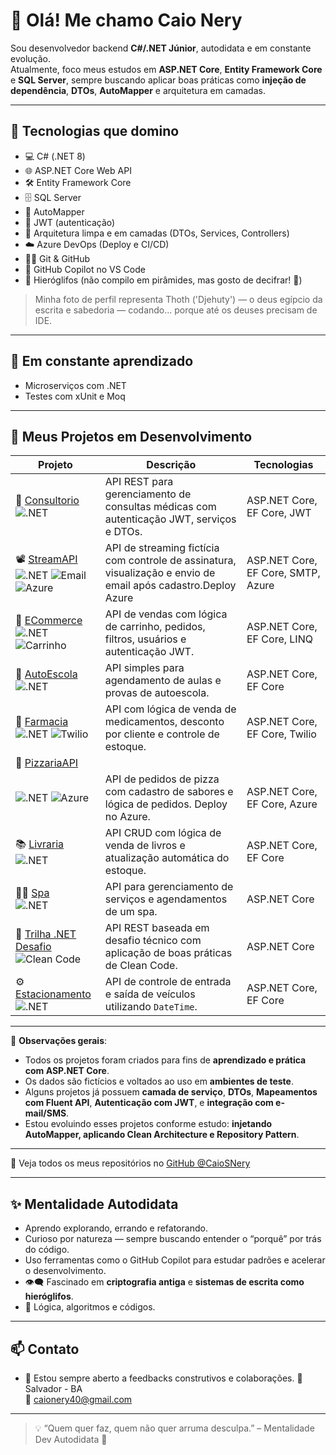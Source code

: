 # 👋 Olá! Me chamo Caio Nery

Sou desenvolvedor backend **C#/.NET Júnior**, autodidata e em constante evolução.  
Atualmente, foco meus estudos em **ASP.NET Core**, **Entity Framework Core** e **SQL Server**, sempre buscando aplicar boas práticas como **injeção de dependência**, **DTOs**, **AutoMapper** e arquitetura em camadas.

---

## 🧠 Tecnologias que domino

- 💻  C# (.NET 8)
- 🌐 ASP.NET Core Web API
- 🛠️ Entity Framework Core
- 🗄️ SQL Server
- 📍 AutoMapper
- 🔐 JWT (autenticação)
- 🚧 Arquitetura limpa e em camadas (DTOs, Services, Controllers)
- ☁️  Azure DevOps (Deploy e CI/CD)
- 🐱‍💻 Git & GitHub
- 🤖 GitHub Copilot no VS Code
- 🐍 Hieróglifos (não compilo em pirâmides, mas gosto de decifrar! 🏺)

> Minha foto de perfil representa Thoth ('Djehuty') — o deus egípcio da escrita e sabedoria — codando... porque até os deuses precisam de IDE.

---

## 🚀 Em constante aprendizado

- Microserviços com .NET
- Testes com xUnit e Moq
---

## 📂 Meus Projetos em Desenvolvimento

| Projeto | Descrição | Tecnologias |
|--------|-----------|-------------|
| 🔬 [Consultorio](https://github.com/CaioSNery/Consultorio_API) <br> ![.NET](https://img.shields.io/badge/.NET-8.0-blue) | API REST para gerenciamento de consultas médicas com autenticação JWT, serviços e DTOs. | ASP.NET Core, EF Core, JWT |
| 📽️ [StreamAPI](https://github.com/CaioSNery/StreamAPI) <br> ![.NET](https://img.shields.io/badge/.NET-8.0-blue) ![Email](https://img.shields.io/badge/Email-SMTP-informational) ![Azure](https://img.shields.io/badge/Deploy-Azure-blueviolet) | API de streaming fictícia com controle de assinatura, visualização e envio de email após cadastro.Deploy Azure | ASP.NET Core, EF Core, SMTP, Azure |
| 🛒 [ECommerce](https://github.com/CaioSNery/ECommerceAPI) <br> ![.NET](https://img.shields.io/badge/.NET-8.0-blue) ![Carrinho](https://img.shields.io/badge/Funcao-Carrinho-brightgreen) | API de vendas com lógica de carrinho, pedidos, filtros, usuários e autenticação JWT. | ASP.NET Core, EF Core, LINQ |
| 🚗 [AutoEscola](https://github.com/CaioSNery/AgendamentoAutoEscolaProva) <br> ![.NET](https://img.shields.io/badge/.NET-8.0-blue) | API simples para agendamento de aulas e provas de autoescola. | ASP.NET Core, EF Core |
| 💊 [Farmacia](https://github.com/CaioSNery/FarmaciaAPI) <br> ![.NET](https://img.shields.io/badge/.NET-8.0-blue) ![Twilio](https://img.shields.io/badge/SMS-Twilio-red) | API com lógica de venda de medicamentos, desconto por cliente e controle de estoque. | ASP.NET Core, EF Core, Twilio |
| 🍕 [PizzariaAPI](https://github.com/CaioSNery/PizzariaAPI) <br> 
![.NET](https://img.shields.io/badge/.NET-8.0-blue) ![Azure](https://img.shields.io/badge/Deploy-Azure-blueviolet) | API de pedidos de pizza com cadastro de sabores e lógica de pedidos. Deploy no Azure. | ASP.NET Core, EF Core, Azure |
| 📚 [Livraria](https://github.com/CaioSNery/LivrariaAPI) <br> ![.NET](https://img.shields.io/badge/.NET-8.0-blue) | API CRUD com lógica de venda de livros e atualização automática do estoque. | ASP.NET Core, EF Core |
| 💆🏻 [Spa](https://github.com/CaioSNery/SpaAPI) <br> ![.NET](https://img.shields.io/badge/.NET-8.0-blue) | API para gerenciamento de serviços e agendamentos de um spa. | ASP.NET Core |
| 🔧 [Trilha .NET Desafio](https://github.com/CaioSNery/trilha-net-api-desafio) <br> ![Clean Code](https://img.shields.io/badge/Clean%20Code-Práticas-important) | API REST baseada em desafio técnico com aplicação de boas práticas de Clean Code. | ASP.NET Core |
| ⚙️ [Estacionamento](https://github.com/CaioSNery/EstacionamentoAPI) <br> ![.NET](https://img.shields.io/badge/.NET-8.0-blue) | API de controle de entrada e saída de veículos utilizando `DateTime`. | ASP.NET Core, EF Core |

---

📌 **Observações gerais**:

- Todos os projetos foram criados para fins de **aprendizado e prática com ASP.NET Core**.
- Os dados são fictícios e voltados ao uso em **ambientes de teste**.
- Alguns projetos já possuem **camada de serviço**, **DTOs**, **Mapeamentos com Fluent API**, **Autenticação com JWT**, e **integração com e-mail/SMS**.
- Estou evoluindo esses projetos conforme estudo: **injetando AutoMapper, aplicando Clean Architecture e Repository Pattern**.

---

🚀 Veja todos os meus repositórios no [GitHub @CaioSNery](https://github.com/CaioSNery)


---
## ✨ Mentalidade Autodidata

- Aprendo explorando, errando e refatorando.
- Curioso por natureza — sempre buscando entender o “porquê” por trás do código.
- Uso ferramentas como o GitHub Copilot para estudar padrões e acelerar o desenvolvimento.
- 👁️‍🗨️ Fascinado em **criptografia antiga** e **sistemas de escrita como hieróglifos**.
- 🧠 Lógica, algoritmos e códigos.


---

## 📫 Contato

- 💬 Estou sempre aberto a feedbacks construtivos e colaborações.
📍 Salvador - BA  
📧 caionery40@gmail.com


---

> 💡 “Quem quer faz, quem não quer arruma desculpa.” – Mentalidade Dev Autodidata 🚀
